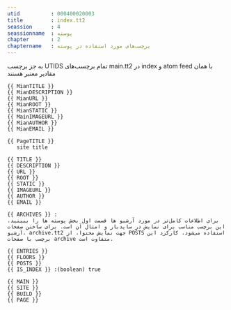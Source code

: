 ```yaml
---
utid          : 000400020003
title         : index.tt2
seassion      : 4
seassionname  : پوسته
chapter       : 2
chaptername   : برچسب‌های مورد استفاده در پوسته
---
```



<p>به جز برچسب UTIDS تمام برچسب‌های main.tt2 در index و atom feed با همان مقادیر معتبر هستند</p>

<pre><code>{{ MianTITLE }}
{{ MianDESCRIPTION }}
{{ MianURL }}
{{ MianROOT }}
{{ MianSTATIC }}
{{ MainIMAGEURL }}
{{ MianAUTHOR }}
{{ MianEMAIL }}

{{ PageTITLE }}
   site title

{{ TITLE }}
{{ DESCRIPTION }}
{{ URL }}
{{ ROOT }}
{{ STATIC }}
{{ IMAGEURL }}
{{ AUTHOR }}
{{ EMAIL }}

{{ ARCHIVES }} :
برای اطلاعات کامل‌تر در مورد آرشیو ها قسمت اول بخش پوسته ها را ببینید، این برچسب مناسب برای نمایش در سایدبار و امثال آن است. برای ساختن صفحات آرشیو، archive.tt2 جهت نمایش محتوا، از POSTS استفاده می‌شود، کارکرد این برچسب با صفحات archive متفاوت است.

{{ ENTRIES }}
{{ FLOORS }}
{{ POSTS }}
{{ IS_INDEX }} :(boolean) true

{{ MAIN }}
{{ SITE }}
{{ BUILD }}
{{ PAGE }}
</code></pre>


